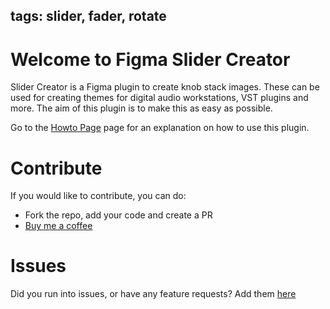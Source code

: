 tags: slider, fader, rotate
---

# Welcome to Figma Slider Creator

Slider Creator is a Figma plugin to create knob stack images. These can be used for creating themes for digital audio workstations, VST plugins and more. The aim of this plugin is to make this as easy as possible.

Go to the [Howto Page](https://navelpluisje.github.io/figma-slider-creator/howto) page for an explanation on how to use this plugin.

# Contribute

If you would like to contribute, you can do:

* Fork the repo, add your code and create a PR
* [Buy me a coffee](https://www.buymeacoffee.com/navelpluisje)

# Issues

Did you run into issues, or have any feature requests? Add them [here](https://github.com/navelpluisje/figma-slider-creator/issues)



